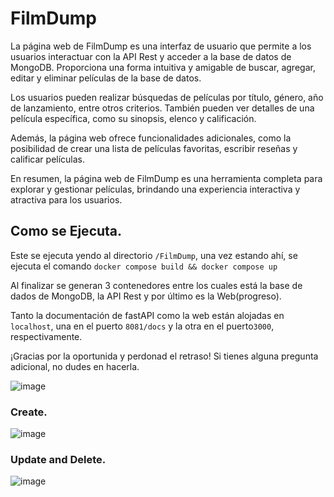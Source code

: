 # FilmDump

La página web de FilmDump es una interfaz de usuario que permite a los usuarios interactuar con la API Rest y acceder a la base de datos de MongoDB. Proporciona una forma intuitiva y amigable de buscar, agregar, editar y eliminar películas de la base de datos.

Los usuarios pueden realizar búsquedas de películas por título, género, año de lanzamiento, entre otros criterios. También pueden ver detalles de una película específica, como su sinopsis, elenco y calificación.

Además, la página web ofrece funcionalidades adicionales, como la posibilidad de crear una lista de películas favoritas, escribir reseñas y calificar películas.

En resumen, la página web de FilmDump es una herramienta completa para explorar y gestionar películas, brindando una experiencia interactiva y atractiva para los usuarios.
 

## Como se Ejecuta.

 

Este se ejecuta yendo al directorio ```/FilmDump```, una vez estando ahí, se ejecuta el comando ```docker compose build && docker compose up```

Al finalizar se generan 3 contenedores entre los cuales está la base de dados de MongoDB, la API Rest y por último es la Web(progreso).

Tanto la documentación de fastAPI como la web están alojadas en ```localhost```, una en el puerto ```8081/docs``` y la otra en el puerto```3000```, respectivamente.

  

¡Gracias por la oportunida y perdonad el retraso! Si tienes alguna pregunta adicional, no dudes en hacerla.

![image](https://github.com/JavierRenero/FilmDump/assets/47631050/4afff9c8-9bbe-49a9-aacd-c685fce0525a)

### Create.

![image](https://github.com/JavierRenero/FilmDump/assets/47631050/556f5a07-d475-4818-b22a-ae73c15206a3)

### Update and Delete.

![image](https://github.com/JavierRenero/FilmDump/assets/47631050/dddb0fc4-d270-4eef-9a97-8603088b9180)




